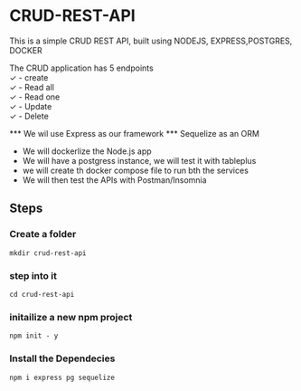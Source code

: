 ﻿# CRUD-REST-API


This is a simple CRUD  REST API, built using  NODEJS, EXPRESS,POSTGRES, DOCKER

The CRUD application has 5 endpoints  <br>
✓ - create <br>
✓ - Read all <br>
✓ - Read one <br>
✓ - Update <br>
✓ - Delete <br>

*** We wil use Express as our framework
*** Sequelize as an ORM
 
- We will dockerlize the Node.js app
- We will have a postgress instance, we will test it with tableplus
- we will create th docker compose file to run bth the services
- We will then test the APIs with Postman/Insomnia

## Steps

### Create a folder 
```
mkdir crud-rest-api
```

### step into it

```
cd crud-rest-api
```
### initailize a new npm project
 
 ```
 npm init - y
 ```
 
 ### Install the Dependecies
 ```
 npm i express pg sequelize

```
  
 

